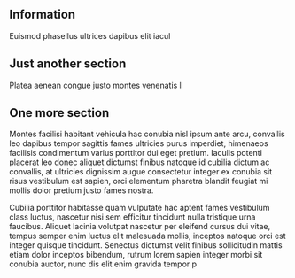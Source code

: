 ## Information

Euismod phasellus ultrices dapibus elit iacul

## Just another section

Platea aenean congue justo montes venenatis l

## One more section

Montes facilisi habitant vehicula hac conubia nisl ipsum ante arcu, convallis leo dapibus tempor sagittis fames ultricies purus imperdiet, himenaeos facilisis condimentum varius porttitor dui eget pretium. Iaculis potenti placerat leo donec aliquet dictumst finibus natoque id cubilia dictum ac convallis, at ultricies dignissim augue consectetur integer ex conubia sit risus vestibulum est sapien, orci elementum pharetra blandit feugiat mi mollis dolor pretium justo fames nostra. 

Cubilia porttitor habitasse quam vulputate hac aptent fames vestibulum class luctus, nascetur nisi sem efficitur tincidunt nulla tristique urna faucibus. Aliquet lacinia volutpat nascetur per eleifend cursus dui vitae, tempus semper enim luctus elit malesuada mollis, inceptos natoque orci est integer quisque tincidunt. Senectus dictumst velit finibus sollicitudin mattis etiam dolor inceptos bibendum, rutrum lorem sapien integer morbi sit conubia auctor, nunc dis elit enim gravida tempor p
